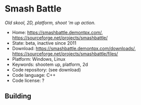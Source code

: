 # Smash Battle

_Old skool, 2D, platform, shoot ‘m up action._

- Home: https://smashbattle.demontpx.com/, https://sourceforge.net/projects/smashbattle/
- State: beta, inactive since 2011
- Download: https://smashbattle.demontpx.com/downloads/, https://sourceforge.net/projects/smashbattle/files/
- Platform: Windows, Linux
- Keywords: shootem up, platform, 2d
- Code repository: (see download)
- Code language: C++
- Code license: ?

## Building

